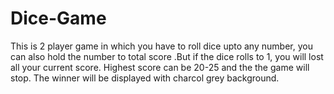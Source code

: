 # Dice-Game

This is 2 player game in which you have to roll dice upto any number, you can also hold the number to total score .But if the dice rolls to 1, you will lost all your current score.
Highest score can be 20-25 and the the game will stop. The winner will be displayed with charcol grey background.


